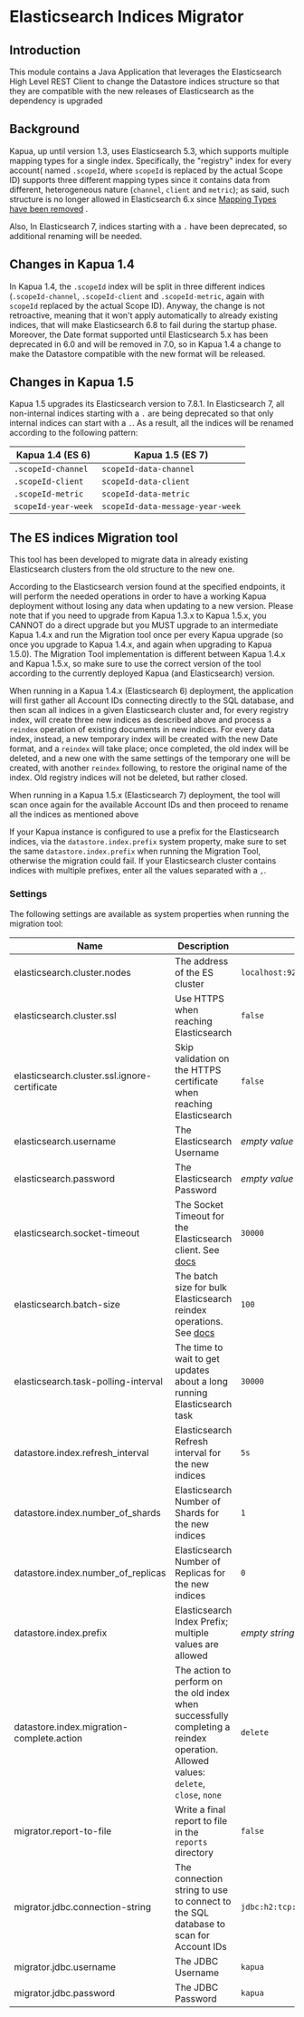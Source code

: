 Elasticsearch Indices Migrator
==========

## Introduction

This module contains a Java Application that leverages the Elasticsearch High Level REST Client to change the Datastore
indices structure so that they are compatible with the new releases of Elasticsearch as the dependency is upgraded

## Background

Kapua, up until version 1.3, uses Elasticsearch 5.3, which supports multiple mapping types for a single index.
Specifically, the "registry" index for every account( named `.scopeId`, where `scopeId` is replaced by the actual Scope
ID) supports three different mapping types since it contains data from different, heterogeneous nature (`channel`,
`client` and `metric`); as said, such structure is no longer allowed in Elasticsearch 6.x
since [Mapping Types have been removed](https://www.elastic.co/guide/en/elasticsearch/reference/6.8/removal-of-types.html)
.

Also, In Elasticsearch 7, indices starting with a `.` have been deprecated, so additional renaming will be needed.

## Changes in Kapua 1.4

In Kapua 1.4, the `.scopeId` index will be split in three different indices (`.scopeId-channel`, `.scopeId-client` and
`.scopeId-metric`, again with `scopeId` replaced by the actual Scope ID). Anyway, the change is not retroactive, meaning
that it won't apply automatically to already existing indices, that will make Elasticsearch 6.8 to fail during the
startup phase. Moreover, the Date format supported until Elasticsearch 5.x has been deprecated in 6.0 and will be
removed in 7.0, so in Kapua 1.4 a change to make the Datastore compatible with the new format will be released.

## Changes in Kapua 1.5

Kapua 1.5 upgrades its Elasticsearch version to 7.8.1. In Elasticsearch 7, all non-internal indices starting with a `.`
are being deprecated so that only internal indices can start with a `.`. As a result, all the indices will be renamed
according to the following pattern:

| Kapua 1.4 (ES 6) | Kapua 1.5 (ES 7)|
|---|---|
|`.scopeId-channel`|`scopeId-data-channel`|
|`.scopeId-client`|`scopeId-data-client`|
|`.scopeId-metric`|`scopeId-data-metric`|
|`scopeId-year-week`|`scopeId-data-message-year-week`|

## The ES indices Migration tool

This tool has been developed to migrate data in already existing Elasticsearch clusters from the old structure to the
new one.

According to the Elasticsearch version found at the specified endpoints, it will perform the needed operations in order
to have a working Kapua deployment without losing any data when updating to a new version. Please note that if you need
to upgrade from Kapua 1.3.x to Kapua 1.5.x, you CANNOT do a direct upgrade but you MUST upgrade to an intermediate Kapua
1.4.x and run the Migration tool once per every Kapua upgrade (so once you upgrade to Kapua 1.4.x, and again when
upgrading to Kapua 1.5.0). The Migration Tool implementation is different between Kapua 1.4.x and Kapua 1.5.x, so make
sure to use the correct version of the tool according to the currently deployed Kapua (and Elasticsearch) version.

When running in a Kapua 1.4.x (Elasticsearch 6) deployment, the application will first gather all Account IDs connecting
directly to the SQL database, and then scan all indices in a given Elasticsearch cluster and, for every registry index,
will create three new indices as described above and process a `reindex` operation of existing documents in new indices.
For every data index, instead, a new temporary index will be created with the new Date format, and a `reindex` will take
place; once completed, the old index will be deleted, and a new one with the same settings of the temporary one will be
created, with another `reindex` following, to restore the original name of the index. Old registry indices will not be
deleted, but rather closed.

When running in a Kapua 1.5.x (Elasticsearch 7) deployment, the tool will scan once again for the available Account IDs
and then proceed to rename all the indices as mentioned above

If your Kapua instance is configured to use a prefix for the Elasticsearch indices, via the `datastore.index.prefix`
system property, make sure to set the same `datastore.index.prefix` when running the Migration Tool, otherwise the
migration could fail. If your Elasticsearch cluster contains indices with multiple prefixes, enter all the values
separated with a `,`.

### Settings

The following settings are available as system properties when running the migration tool:

|Name|Description|Default Value|
|----|-----------|-------------|
|elasticsearch.cluster.nodes|The address of the ES cluster|`localhost:9200`|
|elasticsearch.cluster.ssl|Use HTTPS when reaching Elasticsearch|`false`|
|elasticsearch.cluster.ssl.ignore-certificate|Skip validation on the HTTPS certificate when reaching Elasticsearch|`false`|
|elasticsearch.username|The Elasticsearch Username|*empty value*|
|elasticsearch.password|The Elasticsearch Password|*empty value*|
|elasticsearch.socket-timeout|The Socket Timeout for the Elasticsearch client. See [docs](https://www.elastic.co/guide/en/elasticsearch/client/java-rest/7.8/_timeouts.html)|`30000`|
|elasticsearch.batch-size|The batch size for bulk Elasticsearch reindex operations. See [docs](https://www.elastic.co/guide/en/elasticsearch/reference/7.8/docs-reindex.html#docs-reindex-routing)|`100`|
|elasticsearch.task-polling-interval|The time to wait to get updates about a long running Elasticsearch task|`30000`|
|datastore.index.refresh_interval|Elasticsearch Refresh interval for the new indices|`5s`|
|datastore.index.number_of_shards|Elasticsearch Number of Shards for the new indices|`1`|
|datastore.index.number_of_replicas|Elasticsearch Number of Replicas for the new indices|`0`|
|datastore.index.prefix|Elasticsearch Index Prefix; multiple values are allowed|*empty string*|
|datastore.index.migration-complete.action|The action to perform on the old index when successfully completing a reindex operation. Allowed values: `delete`, `close`, `none`|`delete`|
|migrator.report-to-file|Write a final report to file in the `reports` directory|`false`|
|migrator.jdbc.connection-string|The connection string to use to connect to the SQL database to scan for Account IDs|`jdbc:h2:tcp://localhost:3306/kapuadb;schema=kapuadb`|
|migrator.jdbc.username|The JDBC Username|`kapua`|
|migrator.jdbc.password|The JDBC Password|`kapua`|
